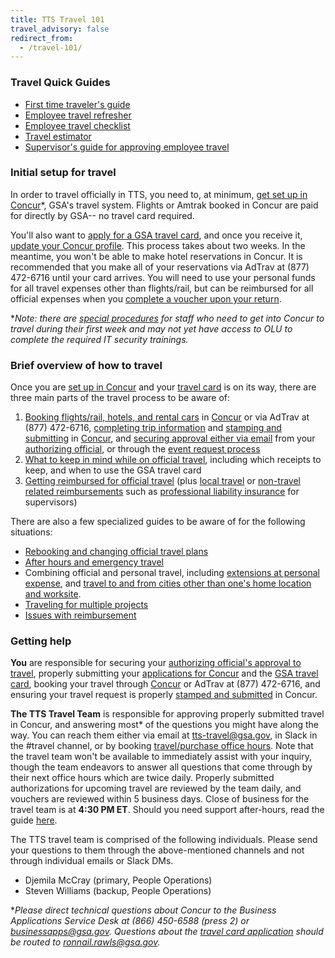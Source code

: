 ```yaml
---
title: TTS Travel 101
travel_advisory: false
redirect_from:
  - /travel-101/
---
```

### Travel Quick Guides
* [First time traveler's guide](https://docs.google.com/document/d/1lypAS1eu1zjjrVdX4Y2ybmUvE805myhYp3Rpc6HuyIg/edit#heading=h.zfenwhrn0rqm)
* [Employee travel refresher](https://docs.google.com/document/d/1R7VFiopXQ0PXd6k4m_wDYqmT8BxjBnpA6pFWGF_ukEA/edit#heading=h.v68bd1k1fg44)
* [Employee travel checklist](https://docs.google.com/document/d/1K5KTzGaN9jZsd9sU3914dQ0OcqmVDsoUj9n6JQtHoWY/edit)
* [Travel estimator](https://docs.google.com/spreadsheets/d/1uJaGMXJOwURruaPdV7PU5B7Q22_iyF8Q2Gk2uamDG8Y/edit#gid=983623718)
* [Supervisor's guide for approving employee travel](https://docs.google.com/document/d/1_srMzZZ_vhFeLJXM6SxGtHUpU3OlYv8Sp-2xlnJkoY4/edit#)

### Initial setup for travel

In order to travel officially in TTS, you need to, at minimum, [get set up in Concur]({{site.baseurl}}/first-time-travel-get-in-concur/)\*, GSA's travel system. Flights or Amtrak booked in Concur are paid for directly by GSA-- no travel card required.

You'll also want to [apply for a GSA travel card]({{site.baseurl}}/first-time-travel-travel-card/), and once you receive it, [update your Concur profile]({{site.baseurl}}/first-time-travel-complete-concur-profile). This process takes about two weeks. In the meantime, you won't be able to make hotel reservations in Concur. It is recommended that you make all of your reservations via AdTrav at (877) 472-6716 until your card arrives. You will need to use your personal funds for all travel expenses other than flights/rail, but can be reimbursed for all official expenses when you [complete a voucher upon your return]({{site.baseurl}}/travel-guide-3-reimbursement/).

\*_Note: there are [special procedures]({{site.baseurl}}/first-time-travel-get-in-concur-pre-olu/) for staff who need to get into Concur to travel during their first week and may not yet have access to OLU to complete the required IT security trainings._

### Brief overview of how to travel

Once you are [set up in Concur]({{site.baseurl}}/first-time-travel-get-in-concur/) and your [travel card]({{site.baseurl}}/first-time-travel-travel-card/) is on its way, there are three main parts of the travel process to be aware of:

1. [Booking flights/rail, hotels, and rental cars]({{site.baseurl}}/travel-guide-1-book-travel/) in [Concur](https://travel.gsa.gov) or via AdTrav at (877) 472-6716, [completing trip information]({{site.baseurl}}/travel-and-leave/travel-and-leave-policies/travel-guide-faq/#completing-trip-information) and [stamping and submitting]({{site.baseurl}}/travel-and-leave/travel-and-leave-policies/travel-guide-faq/#how-to-stamp-and-submit-for-travel-team-approval) in [Concur](https://travel.gsa.gov), and [securing approval either via email]({{site.baseurl}}/travel-and-leave/travel-and-leave-policies/travel-guide-faq/#how-to-secure-authorizing-official-approval) from your [authorizing official]({{site.baseurl}}/travel-and-leave/travel-and-leave-policies/travel-guide-faq/#who-is-my-authorizing-official-and-what-is-my-budget), or through the [event request process]({{site.baseurl}}/travel-and-leave/travel-and-leave-policies/travel-guide-faq/#how-can-i-get-my-travel-approved-to-attend-a-training-conference-speaking-event-or-other-irl-or-large-team-gathering)
2. [What to keep in mind while on official travel]({{site.baseurl}}/travel-guide-2-travel/), including which receipts to keep, and when to use the GSA travel card
3. [Getting reimbursed for official travel]({{site.baseurl}}/travel-guide-3-reimbursement/) (plus [local travel]({{site.baseurl}}/travel-and-leave/travel-and-leave-policies/travel-guide-faq/#how-do-i-create-a-local-or-miscellaneous-voucher) or [non-travel related reimbursements]({{site.baseurl}}/travel-and-leave/travel-and-leave-policies/travel-guide-faq/#how-do-i-create-a-local-or-miscellaneous-voucher) such as [professional liability insurance]({{site.baseurl}}/travel-and-leave/travel-and-leave-policies/travel-guide-faq/#how-can-i-get-reimbursed-for-professional-liability-insurance) for supervisors)

There are also a few specialized guides to be aware of for the following situations:

- [Rebooking and changing official travel plans]({{site.baseurl}}/travel-guide-a-amended-authorizations/)
- [After hours and emergency travel]({{site.baseurl}}/travel-guide-b-after-hours-emergency-travel-authorizations)
- Combining official and personal travel, including [extensions at personal expense]({{site.baseurl}}/travel-and-leave/travel-and-leave-policies/travel-guide-faq/#what-if-i-am-extending-travel-for-personal-reasons), and [travel to and from cities other than one's home location and worksite]({{site.baseurl}}/travel-and-leave/travel-and-leave-policies/travel-guide-faq/#what-if-i-am-returning-to-or-traveling-from-a-location-other-than-home).
- [Traveling for multiple projects]({{site.baseurl}}/travel-and-leave/travel-and-leave-policies/travel-guide-faq/#what-if-i-am-traveling-for-multiple-projects)
- [Issues with reimbursement]({{site.baseurl}}/travel-and-leave/travel-and-leave-policies/travel-guide-faq/#issues-with-reimbursement)

### Getting help

**You** are responsible for securing your [authorizing official's approval to travel]({{site.baseurl}}/travel-and-leave/travel-and-leave-policies/travel-guide-faq/#how-to-secure-authorizing-official-approval), properly submitting your [applications for Concur]({{site.baseurl}}/first-time-travel-get-in-concur/) and the [GSA travel card]({{site.baseurl}}/first-time-travel-travel-card/), booking your travel through [Concur](https://travel.gsa.gov) or AdTrav at (877) 472-6716, and ensuring your travel request is properly [stamped and submitted]({{site.baseurl}}/travel-and-leave/travel-and-leave-policies/travel-guide-faq/#how-to-stamp-and-submit-for-travel-team-approval) in Concur.

**The TTS Travel Team** is responsible for approving properly submitted travel in Concur, and answering most\* of the questions you might have along the way. You can reach them either via email at tts-travel@gsa.gov, in Slack in the #travel channel, or by booking [travel/purchase office hours](https://sites.google.com/a/gsa.gov/tts-office-hours/). Note that the travel team won't be available to immediately assist with your inquiry, though the team endeavors to answer all questions that come through by their next office hours which are twice daily. Properly submitted authorizations for upcoming travel are reviewed by the team daily, and vouchers are reviewed within 5 business days. Close of business for the travel team is at **4:30 PM ET**. Should you need support after-hours, read the guide [here]({{site.baseurl}}/travel-guide-b-after-hours-emergency-travel-authorizations).

The TTS travel team is comprised of the following individuals. Please send your questions to them through the above-mentioned channels and not through individual emails or Slack DMs.

- Djemila McCray (primary, People Operations)
- Steven Williams (backup, People Operations)

\*_Please direct technical questions about Concur to the Business Applications Service Desk at (866) 450-6588 (press 2) or businessapps@gsa.gov. Questions about the [travel card application]({{site.baseurl}}/first-time-travel-travel-card/) should be routed to ronnail.rawls@gsa.gov._
